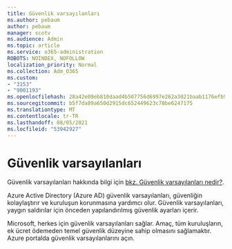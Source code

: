 ```yaml
---
title: Güvenlik varsayılanları
ms.author: pebaum
author: pebaum
manager: scotv
ms.audience: Admin
ms.topic: article
ms.service: o365-administration
ROBOTS: NOINDEX, NOFOLLOW
localization_priority: Normal
ms.collection: Adm_O365
ms.custom:
- "3153"
- "9001193"
ms.openlocfilehash: 28a42e09eb810daad4b507756d6997e262a3021baab1176efb9050d793c0a05e
ms.sourcegitcommit: b5f7da89a650d2915dc652449623c78be6247175
ms.translationtype: MT
ms.contentlocale: tr-TR
ms.lasthandoff: 08/05/2021
ms.locfileid: "53942927"
---
```

# <a name="security-defaults"></a>Güvenlik varsayılanları

Güvenlik varsayılanları hakkında bilgi için [bkz. Güvenlik varsayılanları nedir?](https://docs.microsoft.com/azure/active-directory/conditional-access/concept-conditional-access-security-defaults).

Azure Active Directory (Azure AD) güvenlik varsayılanları, güvenliğin kolaylaştırır ve kuruluşun korunmasına yardımcı olur. Güvenlik varsayılanları, yaygın saldırılar için önceden yapılandırılmış güvenlik ayarları içerir.

Microsoft, herkes için güvenlik varsayılanları sağlar. Amaç, tüm kuruluşların, ek ücret ödemeden temel güvenlik düzeyine sahip olmasını sağlamaktır. Azure portalda güvenlik varsayılanlarını açın.
